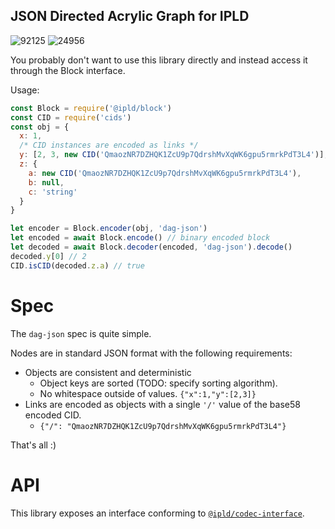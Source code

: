 ## JSON Directed Acrylic Graph for IPLD

![92125](https://img.shields.io/badge/compiled%20bundle-92k-yellowgreen) ![24956](https://img.shields.io/badge/gzipped%20bundle-25k-yellowgreen)

You probably don't want to use this library directly and instead
access it through the Block interface.

Usage:

```javascript
const Block = require('@ipld/block')
const CID = require('cids')
const obj = {
  x: 1,
  /* CID instances are encoded as links */
  y: [2, 3, new CID('QmaozNR7DZHQK1ZcU9p7QdrshMvXqWK6gpu5rmrkPdT3L4')],
  z: {
    a: new CID('QmaozNR7DZHQK1ZcU9p7QdrshMvXqWK6gpu5rmrkPdT3L4'),
    b: null,
    c: 'string'
  }
}

let encoder = Block.encoder(obj, 'dag-json')
let encoded = await Block.encode() // binary encoded block
let decoded = await Block.decoder(encoded, 'dag-json').decode()
decoded.y[0] // 2
CID.isCID(decoded.z.a) // true
```

# Spec

The `dag-json` spec is quite simple.

Nodes are in standard JSON format with the following requirements:

* Objects are consistent and deterministic
  * Object keys are sorted (TODO: specify sorting algorithm).
  * No whitespace outside of values. `{"x":1,"y":[2,3]}`
* Links are encoded as objects with a single `'/'` value of the
  base58 encoded CID.
  * `{"/": "QmaozNR7DZHQK1ZcU9p7QdrshMvXqWK6gpu5rmrkPdT3L4"}`

That's all :)

# API

This library exposes an interface conforming to [`@ipld/codec-interface`](https://github.com/ipld/js-ipld-codec-interface).
